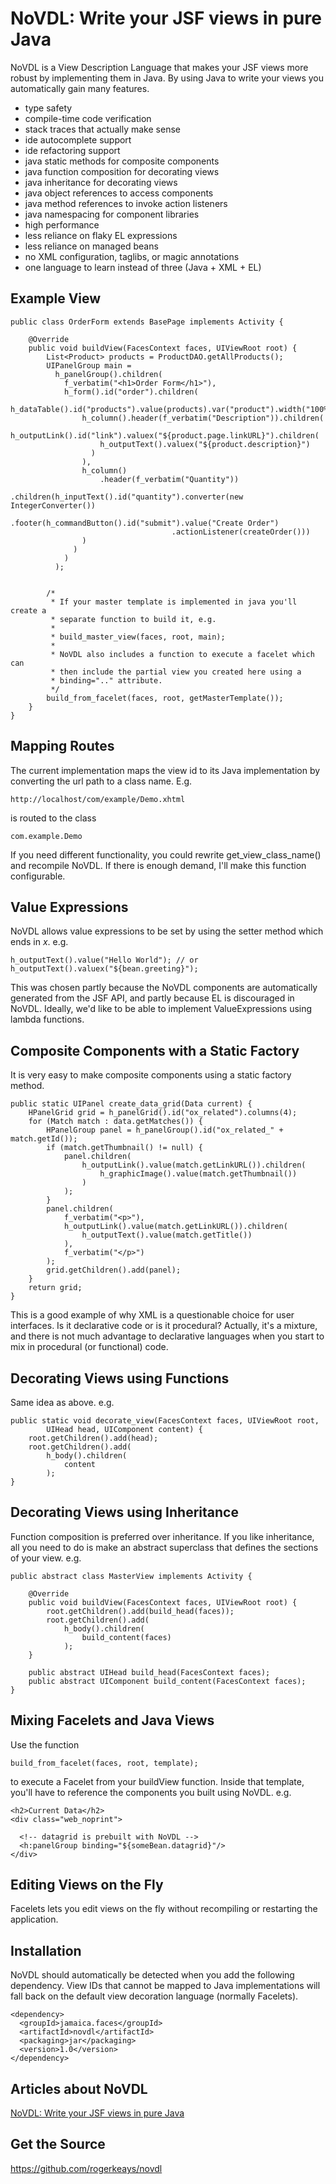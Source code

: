
# NoVDL: Write your JSF views in pure Java

NoVDL is a View Description Language that makes your JSF views more robust by
implementing them in Java. By using Java to write your views you automatically
gain many features.

- type safety
- compile-time code verification
- stack traces that actually make sense
- ide autocomplete support
- ide refactoring support
- java static methods for composite components
- java function composition for decorating views
- java inheritance for decorating views
- java object references to access components
- java method references to invoke action listeners
- java namespacing for component libraries
- high performance
- less reliance on flaky EL expressions
- less reliance on managed beans
- no XML configuration, taglibs, or magic annotations
- one language to learn instead of three (Java + XML + EL)

## Example View

    public class OrderForm extends BasePage implements Activity {

        @Override
        public void buildView(FacesContext faces, UIViewRoot root) {
            List<Product> products = ProductDAO.getAllProducts();
            UIPanelGroup main = 
              h_panelGroup().children(
                f_verbatim("<h1>Order Form</h1>"),
                h_form().id("order").children(
                  h_dataTable().id("products").value(products).var("product").width("100%").children(
                    h_column().header(f_verbatim("Description")).children(
                      h_outputLink().id("link").valuex("${product.page.linkURL}").children(
                        h_outputText().valuex("${product.description}")
                      )
                    ),
                    h_column()
                        .header(f_verbatim("Quantity"))
                        .children(h_inputText().id("quantity").converter(new IntegerConverter())
                        .footer(h_commandButton().id("submit").value("Create Order")
                                        .actionListener(createOrder()))
                    )
                  )
                )
              );


            /*
             * If your master template is implemented in java you'll create a 
             * separate function to build it, e.g.
             *
             * build_master_view(faces, root, main);
             *
             * NoVDL also includes a function to execute a facelet which can 
             * then include the partial view you created here using a 
             * binding=".." attribute.
             */
            build_from_facelet(faces, root, getMasterTemplate());
        }
    }

## Mapping Routes

The current implementation maps the view id to its Java implementation by
converting the url path to a class name. E.g.

    http://localhost/com/example/Demo.xhtml

is routed to the class

    com.example.Demo
    
If you need different functionality, you could rewrite get_view_class_name()
and recompile NoVDL. If there is enough demand, I'll make this function
configurable.

## Value Expressions

NoVDL allows value expressions to be set by using the setter method which ends
in *x*. e.g.

    h_outputText().value("Hello World"); // or
    h_outputText().valuex("${bean.greeting}");

This was chosen partly because the NoVDL components are automatically generated
from the JSF API, and partly because EL is discouraged in NoVDL. Ideally, we'd
like to be able to implement ValueExpressions using lambda functions.

## Composite Components with a Static Factory

It is very easy to make composite components using a static factory method. 

    public static UIPanel create_data_grid(Data current) {
        HPanelGrid grid = h_panelGrid().id("ox_related").columns(4);
        for (Match match : data.getMatches()) {
            HPanelGroup panel = h_panelGroup().id("ox_related_" + match.getId());
            if (match.getThumbnail() != null) {
                panel.children(
                    h_outputLink().value(match.getLinkURL()).children(
                        h_graphicImage().value(match.getThumbnail())
                    )
                );
            }
            panel.children(
                f_verbatim("<p>"),
                h_outputLink().value(match.getLinkURL()).children(
                    h_outputText().value(match.getTitle())
                ),
                f_verbatim("</p>")
            );
            grid.getChildren().add(panel);
        }
        return grid;
    }

This is a good example of why XML is a questionable choice for user interfaces.
Is it declarative code or is it procedural? Actually, it's a mixture, and there
is not much advantage to declarative languages when you start to mix in
procedural (or functional) code.

## Decorating Views using Functions

Same idea as above. e.g.

    public static void decorate_view(FacesContext faces, UIViewRoot root,
            UIHead head, UIComponent content) {
        root.getChildren().add(head);
        root.getChildren().add(
            h_body().children(
                content
            );
    }

## Decorating Views using Inheritance

Function composition is preferred over inheritance. If you like inheritance,
all you need to do is make an abstract superclass that defines the sections of
your view. e.g.

    public abstract class MasterView implements Activity {

        @Override
        public void buildView(FacesContext faces, UIViewRoot root) {
            root.getChildren().add(build_head(faces));
            root.getChildren().add(
                h_body().children(
                    build_content(faces)
                );
        }

        public abstract UIHead build_head(FacesContext faces);
        public abstract UIComponent build_content(FacesContext faces);
    }

## Mixing Facelets and Java Views

Use the function

    build_from_facelet(faces, root, template);

to execute a Facelet from your buildView function. Inside that template,
you'll have to reference the components you built using NoVDL. e.g.
 
    <h2>Current Data</h2>
    <div class="web_noprint">

      <!-- datagrid is prebuilt with NoVDL -->
      <h:panelGroup binding="${someBean.datagrid}"/>
    </div>

## Editing Views on the Fly

Facelets lets you edit views on the fly without recompiling or restarting the
application.

## Installation

NoVDL should automatically be detected when you add the following dependency.
View IDs that cannot be mapped to Java implementations will fall back on the
default view decoration language (normally Facelets).

    <dependency>
      <groupId>jamaica.faces</groupId>
      <artifactId>novdl</artifactId>
      <packaging>jar</packaging>
      <version>1.0</version>
    </dependency>

## Articles about NoVDL

[NoVDL: Write your JSF views in pure Java](https://rogerkeays.com/novdl-write-your-jsf-views-in-pure-java)

## Get the Source

https://github.com/rogerkeays/novdl


